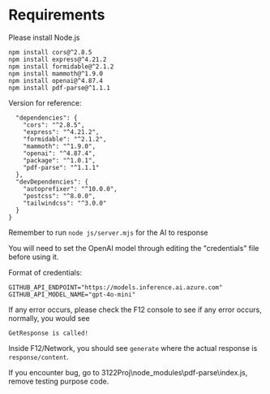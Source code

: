 # Requirements

Please install Node.js

```
npm install cors@^2.8.5
npm install express@^4.21.2
npm install formidable@^2.1.2
npm install mammoth@^1.9.0
npm install openai@^4.87.4
npm install pdf-parse@^1.1.1
```

Version for reference:

```{
  "dependencies": {
    "cors": "^2.8.5",
    "express": "^4.21.2",
    "formidable": "^2.1.2",
    "mammoth": "^1.9.0",
    "openai": "^4.87.4",
    "package": "^1.0.1",
    "pdf-parse": "^1.1.1"
  },
  "devDependencies": {
    "autoprefixer": "^10.0.0",
    "postcss": "^8.0.0",
    "tailwindcss": "^3.0.0"
  }
}
```

Remember to run `node js/server.mjs` for the AI to response

You will need to set the OpenAI model through editing the "credentials" file before using it.

Format of credentials:

```GITHUB_API_KEY="{your github api key}"
GITHUB_API_ENDPOINT="https://models.inference.ai.azure.com"
GITHUB_API_MODEL_NAME="gpt-4o-mini"
```

If any error occurs, please check the F12 console to see if any error occurs, normally, you would see

```
GetResponse is called!
```

Inside F12/Network, you should see `generate` where the actual response is `response/content`.

If you encounter bug, go to 3122Proj\node_modules\pdf-parse\index.js, remove testing purpose code.